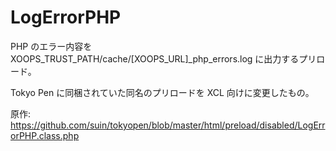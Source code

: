 # LogErrorPHP

PHP のエラー内容を XOOPS_TRUST_PATH/cache/[XOOPS_URL]_php_errors.log に出力するプリロード。

Tokyo Pen に同梱されていた同名のプリロードを XCL 向けに変更したもの。

原作: https://github.com/suin/tokyopen/blob/master/html/preload/disabled/LogErrorPHP.class.php
